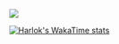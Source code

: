 <picture>
  <source
    srcset="https://github-readme-stats.vercel.app/api?username=fakersl&show_icons=true&theme=dark"
    media="(prefers-color-scheme: dark)"
  />
  <source
    srcset="https://github-readme-stats.vercel.app/api?username=fakersl&show_icons=true"
    media="(prefers-color-scheme: dark), (prefers-color-scheme: no-preference)"
  />
  <img src="https://github-readme-stats.vercel.app/api?username=fakersl&show_icons=true" />
</picture>

[![Harlok's WakaTime stats](https://github-readme-stats.vercel.app/api/wakatime?username=ffflabs)](https://github.com/fakersl/github-readme-stats)
